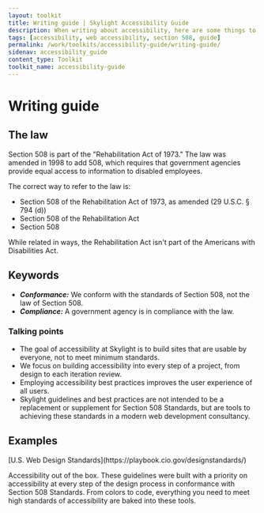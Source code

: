 ```yaml
---
layout: toolkit
title: Writing guide | Skylight Accessibility Guide
description: When writing about accessibility, here are some things to keep in mind.
tags: [accessibility, web accessibility, section 508, guide]
permalink: /work/toolkits/accessibility-guide/writing-guide/
sidenav: accessibility_guide
content_type: Toolkit
toolkit_name: accessibility-guide
---
```


# Writing guide

## The law

Section 508 is part of the "Rehabilitation Act of 1973." The law was amended in 1998 to add 508, which requires that government agencies provide equal access to information to disabled employees.

The correct way to refer to the law is:

* Section 508 of the Rehabilitation Act of 1973, as amended (29 U.S.C. § 794 (d))
* Section 508 of the Rehabilitation Act
* Section 508

While related in ways, the Rehabilitation Act isn't part of the Americans with Disabilities Act.

## Keywords

* ***Conformance:*** We conform with the standards of Section 508, not the law of Section 508.
* ***Compliance:*** A government agency is in compliance with the law.

### Talking points

* The goal of accessibility at Skylight is to build sites that are usable by everyone, not to meet minimum standards.
* We focus on building accessibility into every step of a project, from design to each iteration review.
* Employing accessibility best practices improves the user experience of all users.
* Skylight guidelines and best practices are not intended to be a replacement or supplement for Section 508 Standards, but are tools to achieving these standards in a modern web development consultancy.

## Examples

<div class="example" markdown='1'>
[U.S. Web Design Standards](https://playbook.cio.gov/designstandards/)

Accessibility out of the box. These guidelines were built with a priority on accessibility at every step of the design process in conformance with Section 508 Standards. From colors to code, everything you need to meet high standards of accessibility are baked into these tools.
</div>

